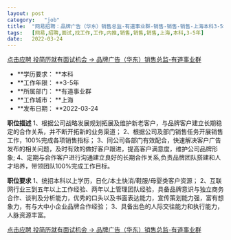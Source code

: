```yaml
---
layout:	post
category:	"job"
title:	"网易招聘：品牌广告（华东）销售总监-有道事业群-销售-销售-销售-上海本科3-5年"
tags:	[网易,招聘,面试,找工作,工作,内推,销售,销售,销售,上海,本科,3-5年]
date:	2022-03-24
---
```


[点击应聘 投简历就有面试机会 -> 品牌广告（华东）销售总监-有道事业群](http://mobile.bole.netease.com/bole/boleDetail?id=29830&employeeId=346f03c3cda5f04c&key=all)



- **学历要求： **本科
- **工作年限： **3-5年
- **所属部门： **有道事业群
- **工作城市： **上海
- **发布日期： **2022-03-24



**职位描述**
1、根据公司战略发展规划拓展及维护新老客户，与品牌客户建立长期稳定的合作关系，并不断开拓新的业务渠道； 
2、根据公司及部门销售任务开展销售工作，100%完成各项销售指标； 
3、同公司各部门有效配合，快速解决客户广告发布的相关问题，及时有效的做好客户跟进，提高客户满意度，维护公司品牌形象; 
4、定期与合作客户进行沟通建立良好的长期合作关系,负责品牌团队搭建和人才培养，带领团队100%完成工作目标。



**职位要求**
1、统招本科以上学历，日化/本土快消/鞋服/母婴类客户资源； 
2、互联网行业三到五年以上工作经验、两年以上管理团队经验，具备品牌意识与独立商务合作、谈判及分析能力，优秀的口头以及书面表达能力，宣传策划能力强，富有想象力，有与大中小企业品牌合作经验；
3、具备出色的人际交往能力和执行能力，人脉资源丰富。



[点击应聘 投简历就有面试机会 -> 品牌广告（华东）销售总监-有道事业群](http://mobile.bole.netease.com/bole/boleDetail?id=29830&employeeId=346f03c3cda5f04c&key=all)